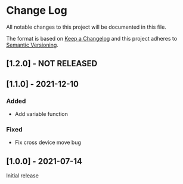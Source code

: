 # Change Log
All notable changes to this project will be documented in this file.

The format is based on [Keep a Changelog](http://keepachangelog.com/)
and this project adheres to [Semantic Versioning](http://semver.org/).

## [1.2.0] - NOT RELEASED

## [1.1.0] - 2021-12-10

### Added

- Add variable function

### Fixed

- Fix cross device move bug

## [1.0.0] - 2021-07-14

Initial release
